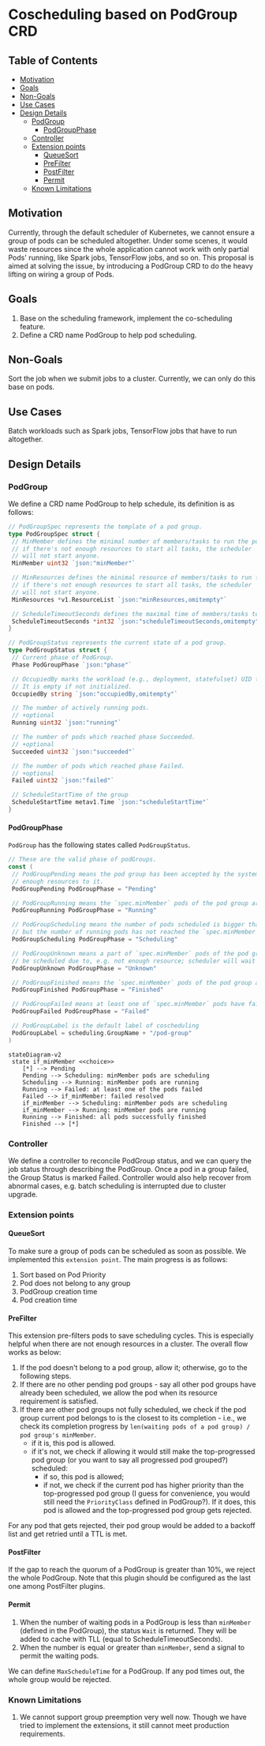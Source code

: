 # Coscheduling based on PodGroup CRD

## Table of Contents

<!-- toc -->
- [Motivation](#motivation)
- [Goals](#goals)
- [Non-Goals](#non-goals)
- [Use Cases](#use-cases)
- [Design Details](#design-details)
  - [PodGroup](#podgroup)
    - [PodGroupPhase](#podgroupphase)
  - [Controller](#controller)
  - [Extension points](#extension-points)
    - [QueueSort](#queuesort)
    - [PreFilter](#prefilter)
    - [PostFilter](#postfilter)
    - [Permit](#permit)
  - [Known Limitations](#known-limitations)
<!-- /toc -->

## Motivation

Currently, through the default scheduler of Kubernetes, we cannot ensure a group of pods can be scheduled altogether. Under some scenes, it would waste resources since the whole application cannot work with only partial Pods' running, like Spark jobs, TensorFlow jobs, and so on. This proposal is aimed at solving the issue, by introducing a PodGroup CRD to do the heavy lifting on wiring a group of Pods.

## Goals

1. Base on the scheduling framework, implement the co-scheduling feature.
2. Define a CRD name PodGroup to help pod scheduling.

## Non-Goals

Sort the job when we submit jobs to a cluster. Currently, we can only do this base on pods.

## Use Cases

Batch workloads such as Spark jobs, TensorFlow jobs that have to run altogether.

## Design Details

### PodGroup

We define a CRD name PodGroup to help schedule, its definition is as follows:

```go
// PodGroupSpec represents the template of a pod group.
type PodGroupSpec struct {
 // MinMember defines the minimal number of members/tasks to run the pod group;
 // if there's not enough resources to start all tasks, the scheduler
 // will not start anyone.
 MinMember uint32 `json:"minMember"`

 // MinResources defines the minimal resource of members/tasks to run the pod group;
 // if there's not enough resources to start all tasks, the scheduler
 // will not start anyone.
 MinResources *v1.ResourceList `json:"minResources,omitempty"`

 // ScheduleTimeoutSeconds defines the maximal time of members/tasks to wait before run the pod group;
 ScheduleTimeoutSeconds *int32 `json:"scheduleTimeoutSeconds,omitempty"`
}

// PodGroupStatus represents the current state of a pod group.
type PodGroupStatus struct {
 // Current phase of PodGroup.
 Phase PodGroupPhase `json:"phase"`

 // OccupiedBy marks the workload (e.g., deployment, statefulset) UID that occupy the podgroup.
 // It is empty if not initialized.
 OccupiedBy string `json:"occupiedBy,omitempty"`

 // The number of actively running pods.
 // +optional
 Running uint32 `json:"running"`

 // The number of pods which reached phase Succeeded.
 // +optional
 Succeeded uint32 `json:"succeeded"`

 // The number of pods which reached phase Failed.
 // +optional
 Failed uint32 `json:"failed"`

 // ScheduleStartTime of the group
 ScheduleStartTime metav1.Time `json:"scheduleStartTime"`
}
```

#### PodGroupPhase

`PodGroup` has the following states called `PodGroupStatus`.

```go
// These are the valid phase of podGroups.
const (
 // PodGroupPending means the pod group has been accepted by the system, but scheduler can not allocate
 // enough resources to it.
 PodGroupPending PodGroupPhase = "Pending"

 // PodGroupRunning means the `spec.minMember` pods of the pod group are in running phase.
 PodGroupRunning PodGroupPhase = "Running"

 // PodGroupScheduling means the number of pods scheduled is bigger than `spec.minMember`
 // but the number of running pods has not reached the `spec.minMember` pods of PodGroups.
 PodGroupScheduling PodGroupPhase = "Scheduling"

 // PodGroupUnknown means a part of `spec.minMember` pods of the pod group have been scheduled but the others can not
 // be scheduled due to, e.g. not enough resource; scheduler will wait for related controllers to recover them.
 PodGroupUnknown PodGroupPhase = "Unknown"

 // PodGroupFinished means the `spec.minMember` pods of the pod group are successfully finished.
 PodGroupFinished PodGroupPhase = "Finished"

 // PodGroupFailed means at least one of `spec.minMember` pods have failed.
 PodGroupFailed PodGroupPhase = "Failed"

 // PodGroupLabel is the default label of coscheduling
 PodGroupLabel = scheduling.GroupName + "/pod-group"
)
```

```mermaid
stateDiagram-v2
 state if_minMember <<choice>>
    [*] --> Pending
    Pending --> Scheduling: minMember pods are scheduling
    Scheduling --> Running: minMember pods are running
    Running --> Failed: at least one of the pods failed
    Failed --> if_minMember: failed resolved
    if_minMember --> Scheduling: minMember pods are scheduling
    if_minMember --> Running: minMember pods are running
    Running --> Finished: all pods successfully finished
    Finished --> [*]
```

### Controller

We define a controller to reconcile PodGroup status, and we can query the job status through describing the PodGroup. Once a pod in a group failed, the Group Status is marked Failed. Controller would also help recover from abnormal cases, e.g. batch scheduling is interrupted due to
cluster upgrade.

### Extension points

#### QueueSort

To make sure a group of pods can be scheduled as soon as possible. We implemented this `extension point`. The main progress is as follows:

1. Sort based on Pod Priority
2. Pod does not belong to any group
3. PodGroup creation time
4. Pod creation time

#### PreFilter

This extension pre-filters pods to save scheduling cycles. This is especially helpful when there are not enough resources in a cluster. The overall flow works as below:

1. If the pod doesn't belong to a pod group, allow it; otherwise, go to the following steps.
2. If there are no other pending pod groups - say all other pod groups have already been scheduled, we allow the pod when its resource requirement is satisfied.
3. If there are other pod groups not fully scheduled, we check if the pod group current pod belongs to is the closest to its completion - i.e., we check its completion progress by `len(waiting pods of a pod group) / pod group's minMember`.
    - if it is, this pod is allowed.
    - if it's not, we check if allowing it would still make the top-progressed pod group (or you want to say all progressed pod grouped?) scheduled:
        - if so, this pod is allowed;
        - if not, we check if the current pod has higher priority than the top-progressed pod group (I guess for convenience, you would still need the `PriorityClass` defined in PodGroup?). If it does, this pod is allowed and the top-progressed pod group gets rejected.

For any pod that gets rejected, their pod group would be added to a backoff list and get retried until a TTL is met.

#### PostFilter

If the gap to reach the quorum of a PodGroup is greater than 10%, we reject the whole PodGroup. Note that this plugin should be configured as the last one among PostFilter plugins.

#### Permit

1. When the number of waiting pods in a PodGroup is less than `minMember` (defined in the PodGroup), the status `Wait` is returned. They will be added to cache with TLL (equal to ScheduleTimeoutSeconds).
2. When the number is equal or greater than `minMember`, send a signal to permit the waiting pods.

We can define `MaxScheduleTime` for a PodGroup. If any pod times out, the whole group would be rejected.

### Known Limitations

1. We cannot support group preemption very well now. Though we have tried to implement the extensions, it still cannot meet production requirements.
